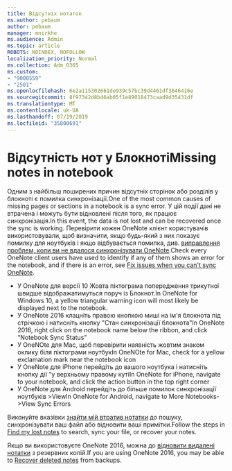 ```yaml
---
title: Відсутніх нотаток
ms.author: pebaum
author: pebaum
manager: mnirkhe
ms.audience: Admin
ms.topic: article
ROBOTS: NOINDEX, NOFOLLOW
localization_priority: Normal
ms.collection: Adm_O365
ms.custom:
- "9000559"
- "2501"
ms.openlocfilehash: 6e2a115302661de939c57bc39d4461df3046416e
ms.sourcegitcommit: 8f97342d8b46ab05f1e89018473caad9d35431df
ms.translationtype: MT
ms.contentlocale: uk-UA
ms.lasthandoff: 07/19/2019
ms.locfileid: "35800691"
---
```

# <a name="missing-notes-in-notebook"></a><span data-ttu-id="91d8a-102">Відсутність нот у Блокноті</span><span class="sxs-lookup"><span data-stu-id="91d8a-102">Missing notes in notebook</span></span>

<span data-ttu-id="91d8a-103">Одним з найбільш поширених причин відсутніх сторінок або розділів у блокноті є помилка синхронізації.</span><span class="sxs-lookup"><span data-stu-id="91d8a-103">One of the most common causes of missing pages or sections in a notebook is a sync error.</span></span> <span data-ttu-id="91d8a-104">У цій події дані не втрачена і можуть бути відновлені після того, як працює синхронізація.</span><span class="sxs-lookup"><span data-stu-id="91d8a-104">In this event, the data is not lost and can be recovered once the sync is working.</span></span> <span data-ttu-id="91d8a-105">Перевірити кожен OneNote клієнт користувачів використовували, щоб визначити, якщо будь-який з них показує помилку для ноутбуків і якщо відбувається помилка, див. [виправлення проблем, коли ви не вдалося синхронізувати OneNote](https://support.office.com/article/299495ef-66d1-448f-90c1-b785a6968d45).</span><span class="sxs-lookup"><span data-stu-id="91d8a-105">Check every OneNote client users have used to identify if any of them shows an error for the notebook, and if there is an error, see [Fix issues when you can't sync OneNote](https://support.office.com/article/299495ef-66d1-448f-90c1-b785a6968d45).</span></span>

- <span data-ttu-id="91d8a-106">У OneNote для версії 10 Жовта піктограма попередження трикутної швидше відображатимуться поруч із Блокнот.</span><span class="sxs-lookup"><span data-stu-id="91d8a-106">In OneNote for Windows 10, a yellow triangular warning icon will most likely be displayed next to the notebook.</span></span>
- <span data-ttu-id="91d8a-107">У OneNote 2016 клацніть правою кнопкою миші на ім'я блокнота під стрічкою і натисніть кнопку "Стан синхронізації блокнота"</span><span class="sxs-lookup"><span data-stu-id="91d8a-107">In OneNote 2016, right click on the notebook name below the ribbon, and click “Notebook Sync Status”</span></span>
- <span data-ttu-id="91d8a-108">У OneNOte для Mac, щоб перевірити наявність жовтим знаком оклику біля піктограми ноутбук</span><span class="sxs-lookup"><span data-stu-id="91d8a-108">In OneNOte for Mac, check for a yellow exclamation mark near the notebook icon</span></span>
- <span data-ttu-id="91d8a-109">У OneNote для iPhone перейдіть до вашого ноутбука і натисніть кнопку дії "у верхньому правому куті</span><span class="sxs-lookup"><span data-stu-id="91d8a-109">In OneNote for iPhone, navigate to your notebook, and click the action button in the top right corner</span></span>
- <span data-ttu-id="91d8a-110">У OneNote для Android перейдіть до більше помилок синхронізації ноутбуків >View</span><span class="sxs-lookup"><span data-stu-id="91d8a-110">In OneNote for Android, navigate to More Notebooks->View Sync Errors</span></span>

<span data-ttu-id="91d8a-111">Виконуйте вказівки [знайти мій втратив нотатки](https://support.office.com/article/32cb2bd7-afe7-44d2-a711-398a88421287) до пошуку, синхронізувати ваш файл або відновити ваші примітки.</span><span class="sxs-lookup"><span data-stu-id="91d8a-111">Follow the steps in [Find my lost notes](https://support.office.com/article/32cb2bd7-afe7-44d2-a711-398a88421287) to search, sync your file, or recover your notes.</span></span>

<span data-ttu-id="91d8a-112">Якщо ви використовуєте OneNote 2016, можна до [відновити видалені нотатки](https://support.office.com/article/32ed1036-74fd-4c21-bc28-033a486e6b14) з резервних копій.</span><span class="sxs-lookup"><span data-stu-id="91d8a-112">If you are using OneNote 2016, you may be able to [Recover deleted notes](https://support.office.com/article/32ed1036-74fd-4c21-bc28-033a486e6b14) from backups.</span></span>